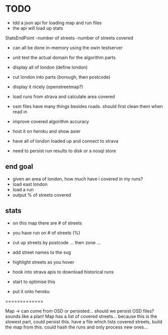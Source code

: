 # TODO

- tdd a json api for loading map and run files
- the api will load up stats

StatsEndPoint
-number of streets
-number of streets covered

- can all be done in-memory using the owin testserver
- unit test the actual domain for the algorithm parts

- display all of london (define london)
- cut london into parts (borough, then postcode)
- display it nicely (openstreetmap?)
- load runs from strava and calculate area covered
- osm files have many things besides roads. should first clean them when read in
- improve covered algorithm accuracy

- host it on heroku and show asier
- have all of london loaded up and connect to strava
- need to persist run results to disk or a nosql store


## end goal
- given an area of london, how much have i covered in my runs?
- load east london
- load a run
- output % of streets covered

## stats

- on this map there are # of streets
- you have run on # of streets (%)
- cut up streets by postcode ... then zone ...

- add street names to the svg
- highlight streets as you hover
- hook into strava apis to download historical runs
- start to optimise this
- put it onto heroku

=============

Map -> can come from OSD or persisted... should we persist OSD files? sounds like a plan!
Map has a list of covered streets... because this is the slowest part, could persist this. have a file which lists covered streets, build the map from this. could hash the runs and only process new ones...

